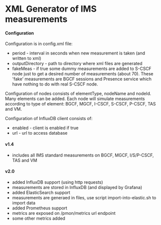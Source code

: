 # XML Generator of IMS measurements

#### Configuration

Configuration is in config.xml file:

- period - interval in seconds when new measurement is taken (and written to xml)
- outputDirectory - path to directory where xml files are generated
- fakeMeas - if true some dummy measurements are added to S-CSCF node just to get a desired number of measurements (about 70). These 'fake' measurements are BGCF sessions and Presence service which have nothing to do with real S-CSCF node.

Configuration of nodes consists of elementType, nodeName and nodeId. Many <nodes> elements can be added. Each node will simulate measurements according to type of element: BGCF, MGCF, I-CSCF, S-CSCF, P-CSCF, TAS and VM.

Configuration of InfluxDB client consists of:
- enabled - client is enabled if true
- url - url to access database


#### v1.4
- includes all IMS standard measurements on BGCF, MGCF, I/S/P-CSCF, TAS and VM

#### v2.0
- added InfluxDB support (using http requests)
- measurements are stored in InfluxDB (and displayed by Grafana)
- added ElasticSearch support
- measurements are generaed in files, use script import-into-elastic.sh to import data
- added Prometheus support
- metrics are exposed on /pmon/metrics url endpoint
- some other metrics added


